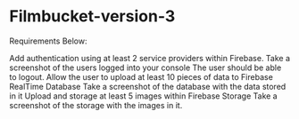 # Filmbucket-version-3

Requirements Below:

Add authentication using at least 2 service providers within Firebase. 
Take a screenshot of the users logged into your console
The user should be able to logout.
Allow the user to upload at least 10 pieces of data to Firebase RealTime Database
Take a screenshot of the database with the data stored in it
Upload and storage at least 5 images within Firebase Storage 
Take a screenshot of the storage with the images in it.
